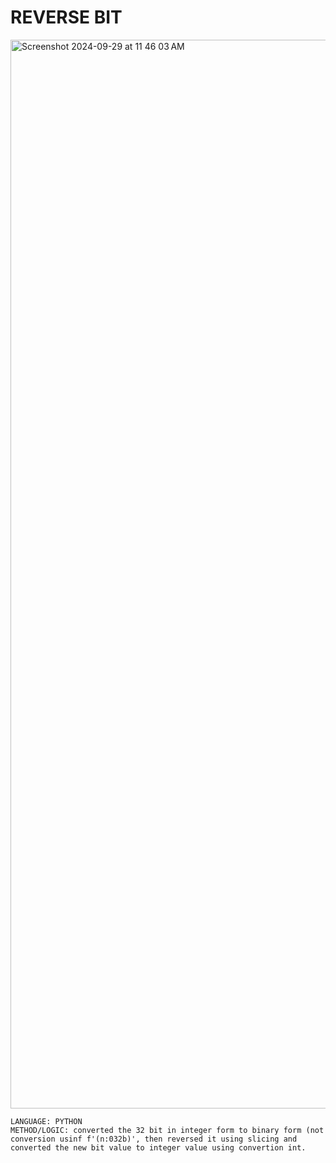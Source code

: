 # REVERSE BIT
<img width="1710" alt="Screenshot 2024-09-29 at 11 46 03 AM" src="https://github.com/user-attachments/assets/3ae4e232-436a-4f7e-8fb6-6e6564994ab3">

    LANGUAGE: PYTHON
    METHOD/LOGIC: converted the 32 bit in integer form to binary form (not conversion usinf f'(n:032b)', then reversed it using slicing and converted the new bit value to integer value using convertion int.
